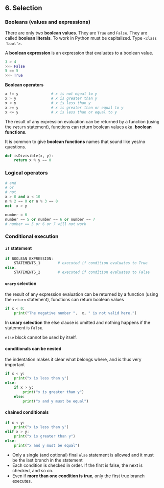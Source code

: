 ## 6. Selection

### Booleans \(values and expressions\)

There are only two **boolean values**. They are `True` and `False`. They are called **boolean literals**. To work in Python must be capitalized. Type `<class 'bool'>`.

A **boolean expression** is an expression that evaluates to a boolean value.

```python
3 > 4
>>> False
5 == 5
>>> True
```

**Boolean operators**

```python
x != y               # x is not equal to y
x > y                # x is greater than y
x < y                # x is less than y
x >= y               # x is greater than or equal to y
x <= y               # x is less than or equal to y
```

The result of any expression evaluation can be returned by a function \(using the `return` statement\), functions can return boolean values aka. **boolean functions**.

It is common to give **boolean functions** names that sound like yes/no questions.

```python
def isDivisible(x, y):
    return x % y == 0
```

### Logical operators

```python
# and
# or
# not
x > 0 and x < 10
n % 2 == 0 or n % 3 == 0 
not  x > y

number = 6
number == 5 or number == 6 or number == 7
# number == 5 or 6 or 7 will not work
```

### Conditional execution

#### `if` statement

```python
if BOOLEAN EXPRESSION:
    STATEMENTS_1        # executed if condition evaluates to True
else:
    STATEMENTS_2        # executed if condition evaluates to False
```

#### `unary` selection
the result of any expression evaluation can be returned by a function (using the `return` statement), functions can return boolean values

```python
if x < 0:
    print("The negative number ",  x, " is not valid here.")
```

In **unary selection** the else clause is omitted and nothing happens if the statement is `False`.

`else` block cannot be used by itself.

#### conditionals can be nested

the indentation makes it clear what belongs where, and is thus very important

```python
if x < y:
    print("x is less than y")
else:
    if x > y:
        print("x is greater than y")
    else:
        print("x and y must be equal")
```

#### chained conditionals

```python
if x < y:
    print("x is less than y")
elif x > y:
    print("x is greater than y")
else:
    print("x and y must be equal")
```

* Only a single \(and optional\) final `else` statement is allowed and it must be the last branch in the statement
* Each condition is checked in order. If the first is false, the next is checked, and so on.
* Even if **more than one condition is true**, only the first true branch executes.



